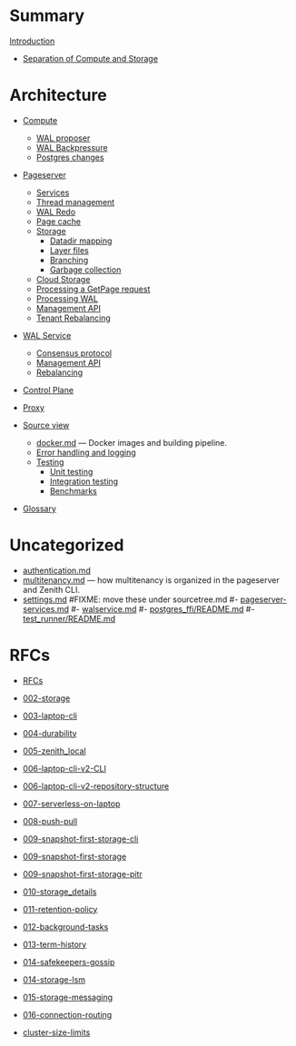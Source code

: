 # Summary

[Introduction]()
- [Separation of Compute and Storage](./separation-compute-storage.md)

# Architecture

- [Compute]()
  - [WAL proposer]()
  - [WAL Backpressure]()
  - [Postgres changes](./core_changes.md)

- [Pageserver](./pageserver.md)
    - [Services](./pageserver-services.md)
    - [Thread management](./pageserver-thread-mgmt.md)
    - [WAL Redo](./pageserver-walredo.md)
    - [Page cache](./pageserver-pagecache.md)
    - [Storage](./pageserver-storage.md)
        - [Datadir mapping]()
        - [Layer files]()
        - [Branching]()
        - [Garbage collection]()
    - [Cloud Storage]()
    - [Processing a GetPage request](./pageserver-processing-getpage.md)
    - [Processing WAL](./pageserver-processing-wal.md)
	- [Management API]()
	- [Tenant Rebalancing]()

- [WAL Service](walservice.md)
  - [Consensus protocol](safekeeper-protocol.md)
  - [Management API]()
  - [Rebalancing]()

- [Control Plane]()

- [Proxy]()

- [Source view](./sourcetree.md)
  - [docker.md](./docker.md) — Docker images and building pipeline.
  - [Error handling and logging]()
  - [Testing]()
    - [Unit testing]()
    - [Integration testing]()
    - [Benchmarks]()


- [Glossary](./glossary.md)

# Uncategorized

- [authentication.md](./authentication.md)
- [multitenancy.md](./multitenancy.md) — how multitenancy is organized in the pageserver and Zenith CLI.
- [settings.md](./settings.md)
#FIXME: move these under sourcetree.md
#- [pageserver-services.md](./pageserver-services.md)
#- [walservice.md](./walservice.md)
#- [postgres_ffi/README.md](/libs/postgres_ffi/README.md)
#- [test_runner/README.md](/test_runner/README.md)


# RFCs

- [RFCs](./rfcs/README.md)

- [002-storage](rfcs/002-storage.md)
- [003-laptop-cli](rfcs/003-laptop-cli.md)
- [004-durability](rfcs/004-durability.md)
- [005-zenith_local](rfcs/005-zenith_local.md)
- [006-laptop-cli-v2-CLI](rfcs/006-laptop-cli-v2-CLI.md)
- [006-laptop-cli-v2-repository-structure](rfcs/006-laptop-cli-v2-repository-structure.md)
- [007-serverless-on-laptop](rfcs/007-serverless-on-laptop.md)
- [008-push-pull](rfcs/008-push-pull.md)
- [009-snapshot-first-storage-cli](rfcs/009-snapshot-first-storage-cli.md)
- [009-snapshot-first-storage](rfcs/009-snapshot-first-storage.md)
- [009-snapshot-first-storage-pitr](rfcs/009-snapshot-first-storage-pitr.md)
- [010-storage_details](rfcs/010-storage_details.md)
- [011-retention-policy](rfcs/011-retention-policy.md)
- [012-background-tasks](rfcs/012-background-tasks.md)
- [013-term-history](rfcs/013-term-history.md)
- [014-safekeepers-gossip](rfcs/014-safekeepers-gossip.md)
- [014-storage-lsm](rfcs/014-storage-lsm.md)
- [015-storage-messaging](rfcs/015-storage-messaging.md)
- [016-connection-routing](rfcs/016-connection-routing.md)
- [cluster-size-limits](rfcs/cluster-size-limits.md)
